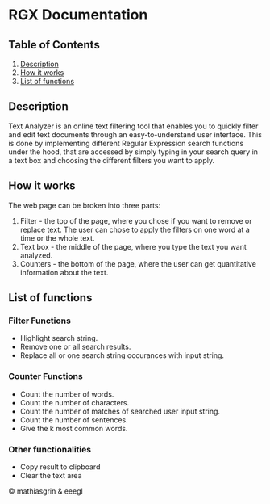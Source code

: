 # RGX Documentation

## Table of Contents

1. [Description](#description)
1. [How it works](#how_it_works)
1. [List of functions](#list_of_functions)

## <a name="description"></a> Description 

Text Analyzer is an online text filtering tool that enables you to quickly filter and
edit text documents through an easy-to-understand user interface. This is done by
implementing different Regular Expression search functions under the hood, that
are accessed by simply typing in your search query in a text box and choosing
the different filters you want to apply. 

## <a name="how_it_works"></a> How it works

The web page can be broken into three parts:

1. Filter - the top of the page, where you chose if you want to remove or replace text. The user can chose to apply the filters on one word at a time or the whole text.
2. Text box - the middle of the page, where you type the text you want analyzed.
3. Counters - the bottom of the page, where the user can get quantitative information about the text.

## <a name="list_of_functions"></a> List of functions
### Filter Functions
* Highlight search string.
* Remove one or all search results.
* Replace all or one search string occurances with input string.

### Counter Functions
* Count the number of words.
* Count the number of characters.
* Count the number of matches of searched user input string.
* Count the number of sentences.
* Give the k most common words.

### Other functionalities
* Copy result to clipboard
* Clear the text area



© mathiasgrin & eeegl
